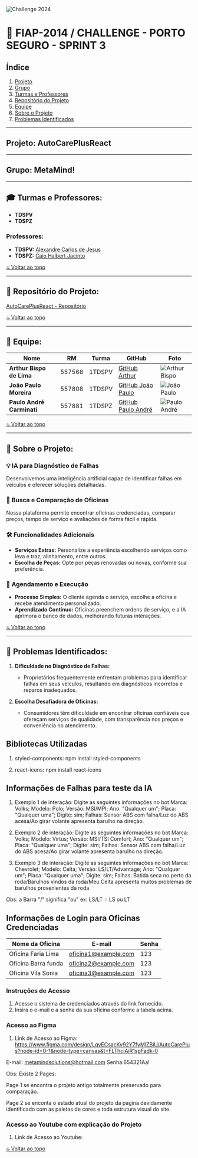 ![Challenge 2024](https://drive.google.com/uc?export=view&id=1-Mpxt3PqS82cyg7so4cIwKFAkeh4-Ko0)

# 🚗 **FIAP-2014 / CHALLENGE - PORTO SEGURO - SPRINT 3**

## Índice
1. [Projeto](#projeto)
2. [Grupo](#grupo)
3. [Turmas e Professores](#turmas-e-professores)
4. [Repositório do Projeto](#repositorio-do-projeto)
5. [Equipe](#equipe)
6. [Sobre o Projeto](#sobre-o-projeto)
7. [Problemas Identificados](#problemas-identificados)

---

## <a name="projeto"></a>**Projeto:** AutoCarePlusReact  

---

## <a name="grupo"></a>**Grupo:** MetaMind!  

---

## 🎓 **Turmas e Professores:**

- **TDSPV**
- **TDSPZ**

### Professores:
- **TDSPV:** [Alexandre Carlos de Jesus](https://github.com/alecarlosjesus)
- **TDSPZ:** [Caio Halbert Jacinto](https://github.com/CaioHalbert)

[🔝 Voltar ao topo](#)

---

## <a name="repositorio-do-projeto"></a>📂 **Repositório do Projeto:**

[AutoCarePlusReact - Repositório]()

[🔝 Voltar ao topo](#)

---

## <a name="equipe"></a>👥 **Equipe:**

| Nome                        | RM      | Turma   | GitHub                                          | Foto                                          |
|-----------------------------|---------|---------|-------------------------------------------------|-----------------------------------------------|
| **Arthur Bispo de Lima**     | 557568  | 1TDSPV  | [GitHub Arthur](https://github.com/ArthurBispo00?tab=repositories) | ![Arthur Bispo](https://drive.google.com/uc?export=view&id=1qkq69PTvJU6VSS_cWNDiyknRQSCBUakg) |
| **João Paulo Moreira**       | 557808  | 1TDSPV  | [GitHub João Paulo](https://github.com/joao1015?tab=repositories) | ![João Paulo](https://drive.google.com/uc?export=view&id=1wxoVt-5v4ifCAGZHkINnNNZuMXSqowpz) |
| **Paulo André Carminati**    | 557881  | 1TDSPZ  | [GitHub Paulo André](https://github.com/carmipa) | ![Paulo André](https://drive.google.com/uc?export=view&id=19bA5l9huX-K2Kkr7uHWHl4tjGjR6ssSZ) |

[🔝 Voltar ao topo](#)

---

## <a name="sobre-o-projeto"></a>📑 **Sobre o Projeto:**

### 💡 **IA para Diagnóstico de Falhas**  
Desenvolvemos uma inteligência artificial capaz de identificar falhas em veículos e oferecer soluções detalhadas.

### 🔧 **Busca e Comparação de Oficinas**  
Nossa plataforma permite encontrar oficinas credenciadas, comparar preços, tempo de serviço e avaliações de forma fácil e rápida.

### 🛠 **Funcionalidades Adicionais**  
- **Serviços Extras:** Personalize a experiência escolhendo serviços como leva e traz, alinhamento, entre outros.
- **Escolha de Peças:** Opte por peças renovadas ou novas, conforme sua preferência.

### 📅 **Agendamento e Execução**  
- **Processo Simples:** O cliente agenda o serviço, escolhe a oficina e recebe atendimento personalizado.
- **Aprendizado Contínuo:** Oficinas preenchem ordens de serviço, e a IA aprimora o banco de dados, melhorando futuras interações.

[🔝 Voltar ao topo](#)

---

## <a name="problemas-identificados"></a>🚩 **Problemas Identificados:**

1. **Dificuldade no Diagnóstico de Falhas:**
   - Proprietários frequentemente enfrentam problemas para identificar falhas em seus veículos, resultando em diagnósticos incorretos e reparos inadequados.
   
2. **Escolha Desafiadora de Oficinas:**
   - Consumidores têm dificuldade em encontrar oficinas confiáveis que ofereçam serviços de qualidade, com transparência nos preços e conveniência no atendimento.

## Bibliotecas Utilizadas 

1. styled-components: npm install styled-components

2. react-icons: npm install react-icons


## Informações de Falhas para teste da IA

1. Exemplo 1 de interação: Digite as seguintes informações no bot Marca: Volks; Modelo: Polo; Versão: MSI/MPI; Ano: "Qualquer um"; Placa: "Qualquer uma"; Digite: sim; Falhas: Sensor ABS com falha/Luz do ABS acesa/Ao girar volante apresenta barulho na direção.

2. Exemplo 2 de interação: Digite as seguintes informações no bot Marca: Volks; Modelo: Virtus; Versão: MSI/TSI Comfort; Ano: "Qualquer um"; Placa: "Qualquer uma"; Digite: sim; Falhas: Sensor ABS com falha/Luz do ABS acesa/Ao girar volante apresenta barulho na direção.

3. Exemplo 3 de interação: Digite as seguintes informações no bot Marca: Chevrolet; Modelo: Celta; Versão: LS/LT/Advantage; Ano: "Qualquer um"; Placa: "Qualquer uma"; Digite: sim; Falhas: Batida seca no perto da roda/Barulhos vindos da roda/Meu Celta apresenta muitos problemas de barulhos provenientes da roda

Obs: a Barra "/" significa "ou" ex: LS/LT = LS ou LT


## Informações de Login para Oficinas Credenciadas

| Nome da Oficina           | E-mail                   | Senha  |
|---------------------------|--------------------------|--------|
| Oficina Faria Lima           | oficina1@example.com     | 123    |
| Oficina Barra funda    | oficina2@example.com     | 123    |
| Oficina Vila Sonia           | oficina3@example.com     | 123    |

### Instruções de Acesso

1. Acesse o sistema de credenciados através do link fornecido.
2. Insira o e-mail e a senha da sua oficina conforme a tabela acima.

### Acesso ao Figma

1. Link de Acesso ao Figma: https://www.figma.com/design/LqyECsacKv92Y7fyMlZBiU/AutoCarePlus?node-id=0-1&node-type=canvas&t=FLThciAiR1spFadk-0

E-mail: metamindsolutions@hotmail.com Senha:654321Aa!

Obs: Existe 2 Pages:

Page 1 se encontra o projeto antigo totalmente preservado para comparação. 

Page 2 se enconta o estado atual do projeto da pagina devidamente identificado com as paletas de cores e toda estrutura visual do site.

### Acesso ao Youtube com explicação do Projeto

1. Link de Acesso ao Youtube: 

[🔝 Voltar ao topo](#)